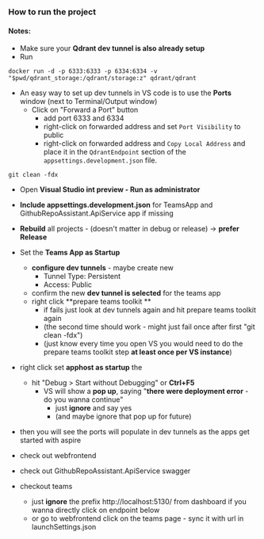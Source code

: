 ### How to run the project

#### Notes:

- Make sure your **Qdrant dev tunnel is also already setup**
- Run
```
docker run -d -p 6333:6333 -p 6334:6334 -v "$pwd/qdrant_storage:/qdrant/storage:z" qdrant/qdrant
```
- An easy way to set up dev tunnels in VS code is to use the **Ports** window (next to Terminal/Output window)
	- Click on "Forward a Port" button
		- add port 6333 and 6334
		- right-click on forwarded address and set `Port Visibility` to public
		- right-click on forwarded address and `Copy Local Address` and place it in the `QdrantEndpoint` section of the `appsettings.development.json` file.

```
git clean -fdx
```

- Open **Visual Studio int preview - Run as administrator**
- **Include appsettings.development.json** for TeamsApp and GithubRepoAssistant.ApiService app if missing
- **Rebuild** all projects - (doesn't matter in debug or release) -> **prefer Release**
- Set the **Teams App as Startup** 

	- **configure dev tunnels** - maybe create new
		- Tunnel Type: Persistent
		- Access: Public
	- confirm the new **dev tunnel is selected** for the teams app
	- right click **prepare teams toolkit **
		- if fails just look at dev tunnels again and hit prepare teams toolkit again
		- (the second time should work - might just fail once after first "git clean -fdx")
		- (just know every time you open VS you would need to do the prepare teams toolkit step **at least once per VS instance**)


- right click set **apphost as startup** the 
	- hit "Debug > Start without Debugging" or **Ctrl+F5**
		- VS will show a **pop up**, saying "**there were deployment error** - do you wanna continue" 
			- just **ignore** and say yes 
			- (and maybe ignore that pop up for future)
- then you will see the ports will populate in dev tunnels as the apps get started with aspire
- check out webfrontend
- check out GithubRepoAssistant.ApiService swagger
- checkout teams 
	- just **ignore** the prefix http://localhost:5130/ from dashboard if you wanna directly click on endpoint below
	- or go to webfrontend click on the teams page - sync it with url in launchSettings.json


